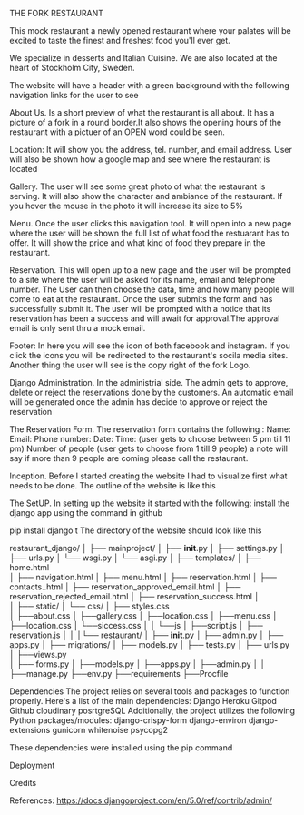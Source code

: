 THE FORK RESTAURANT

This mock restaurant a newly opened restaurant where your palates will be excited to taste the finest and freshest food you'll ever get.

We specialize in desserts and Italian Cuisine. We are also located at the heart of Stockholm City, Sweden.

The website will have a header with a green background with the following navigation links for the user to see 

About Us. Is a short preview of what the restaurant is all about. It has a picture of a fork in a round border.It also shows the opening hours of the restaurant with a pictuer of an OPEN word could be seen.

Location: It will show you the address, tel. number, and email address. User will also be shown how a google map and see where the restaurant is located

Gallery. The user will see some great photo of what the restaurant is serving. It will also show the character and ambiance of the restaurant. If you hover the mouse in the photo it will increase its size to 5%

Menu. Once the user clicks this navigation tool. It will open into a new page where the user will be shown the full list of what food the restuarant has to offer. It will show the price and what kind of food they prepare in the restaurant.

Reservation. This will open up to a new page and the user will be prompted to a site where the user will be asked for its name, email and telephone number. The User can then choose the data, time and how many people will come to eat at the restaurant. Once the user submits the form and has successfully submit it. The user will be prompted with a notice that its reservation has been a success and will await for approval.The approval email is only sent thru a mock email.

Footer: In here you will see the icon of both facebook and instagram. If you click the icons you will be redirected to the restaurant's socila media sites. Another thing the user will see is the copy right of the fork Logo. 

Django Administration. In the administrial side. The admin gets to approve, delete or reject the reservations done by the customers. An automatic email will be generated once the admin has decide to approve or reject the reservation

The Reservation Form. The reservation form contains the following :
            Name:
            Email:
            Phone number:
            Date:
            Time: (user gets to choose between 5 pm till 11 pm)
            Number of people (user gets to choose from 1 till 9 people)
        a note will say if more than 9 people are coming please call the restaurant.

Inception. Before I started creating the website I had to visualize first what needs to be done. 
The outline of the website is like this 

The SetUP. In setting up the website it started with the following:
install the django app using the command in github

pip install django
t
The directory of the website should look like this 

restaurant_django/
│
├── mainproject/
│   ├── __init__.py
│   ├── settings.py
│   ├── urls.py
│   └── wsgi.py
│   └── asgi.py
│
├── templates/
│   ├── home.html  
│   ├── navigation.html
│   ├── menu.html
│   ├── reservation.html
│   ├── contacts..html
│   ├── reservation_approved_email.html
│   ├── reservation_rejected_email.html
│   ├── reservation_success.html
│	
│
├── static/
│   └── css/
│       ├── styles.css   
│       ├──about.css
│       ├──gallery.css
│       ├──location.css
│       ├──menu.css
│       ├──location.css
│       └──siccess.css
│
│     └──js
│       ├──script.js
│	    ├── reservation.js
│
│
│└── restaurant/
│    ├── __init__.py
│    ├── admin.py
│    ├── apps.py
│    ├── migrations/
│    ├── models.py
│    ├── tests.py
│    ├── urls.py
│    ├──views.py   
│    ├── forms.py
│    ├──models.py
│    ├──apps.py
│    ├──admin.py
│
│
├──manage.py
├──env.py
├──requirements
├──Procfile




Dependencies
The project relies on several tools and packages to function properly. Here's a list of the main dependencies:
   Django
   Heroku
   Gitpod 
   Github
   cloudinary
   posrtgreSQL
Additionally, the project utilizes the following Python packages/modules:
   django-crispy-form
   django-environ
   django-extensions
   gunicorn
   whitenoise
   psycopg2

These dependencies were installed using the pip command

Deployment

Credits

References:
https://docs.djangoproject.com/en/5.0/ref/contrib/admin/
